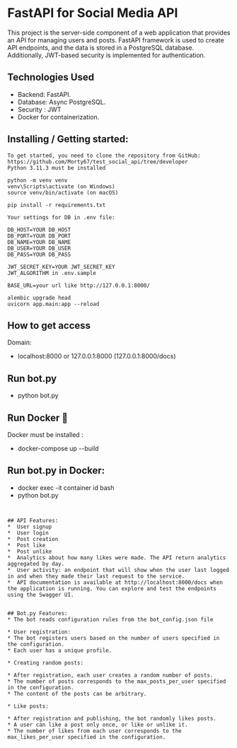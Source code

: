 # FastAPI for Social Media API
This project is the server-side component of a web application that provides an API for managing users and posts. FastAPI framework is used to create API endpoints, and the data is stored in a PostgreSQL database. Additionally, JWT-based security is implemented for authentication.
## Technologies Used

*  Backend: FastAPI.
*  Database: Async PostgreSQL.
*  Security : JWT
*  Docker for containerization.


## Installing / Getting started:
```shell
To get started, you need to clone the repository from GitHub: https://github.com/Morty67/test_social_api/tree/developer
Python 3.11.3 must be installed

python -m venv venv
venv\Scripts\activate (on Windows)
source venv/bin/activate (on macOS)

pip install -r requirements.txt

Your settings for DB in .env file:

DB_HOST=YOUR DB_HOST
DB_PORT=YOUR DB_PORT
DB_NAME=YOUR DB_NAME
DB_USER=YOUR DB_USER
DB_PASS=YOUR DB_PASS

JWT_SECRET_KEY=YOUR JWT_SECRET_KEY
JWT_ALGORITHM in .env.sample

BASE_URL=your url like http://127.0.0.1:8000/ 

alembic upgrade head
uvicorn app.main:app --reload

```

## How to get access
Domain:
*  localhost:8000 or 127.0.0.1:8000 (127.0.0.1:8000/docs)

## Run bot.py
* python bot.py


## Run Docker 🐳
Docker must be installed :
* docker-compose up --build
## Run bot.py in Docker:
* docker exec -it container id bash
* python bot.py
```shell


## API Features:
*  User signup
*  User login
*  Post creation
*  Post like
*  Post unlike
*  Analytics about how many likes were made. The API return analytics aggregated by day.
*  User activity: an endpoint that will show when the user last logged in and when they made their last request to the service.  
*  API documentation is available at http://localhost:8000/docs when the application is running. You can explore and test the endpoints using the Swagger UI.


## Bot.py Features:
* The bot reads configuration rules from the bot_config.json file

* User registration:
* The bot registers users based on the number of users specified in the configuration.
* Each user has a unique profile.

* Creating random posts:

* After registration, each user creates a random number of posts.
* The number of posts corresponds to the max_posts_per_user specified in the configuration.
* The content of the posts can be arbitrary.

* Like posts:

* After registration and publishing, the bot randomly likes posts.
* A user can like a post only once, or like or unlike it.
* The number of likes from each user corresponds to the max_likes_per_user specified in the configuration.
